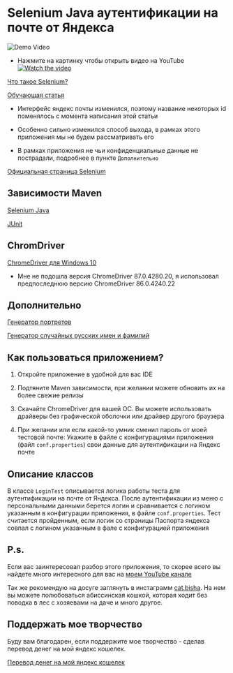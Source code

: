 # Selenium Java аутентификации на почте от Яндекса

![Demo Video](https://user-images.githubusercontent.com/25829287/98537964-1efb6800-229b-11eb-8812-931e8986a082.gif)

* Нажмите на картинку чтобы открыть видео на YouTube
[![Watch the video](https://i.imgur.com/tQdcaFa.jpg)](https://youtu.be/vjKdyjCW3gU)

[Что такое Selenium?](https://habr.com/ru/post/152653/)

[Обучающая статья](https://habr.com/ru/post/502292/)
* Интерфейс яндекс почты изменился,
 поэтому название некоторых id поменялось с момента написания этой статьи
 
* Особенно сильно изменился способ выхода, в рамках этого приложения мы не будем рассматривать его 

* В рамках приложения не чьи конфиденциальные данные не пострадали, подробнее в пункте `Дополнительно`

[Официальная страница Selenium](https://www.selenium.dev/)

## Зависимости Maven

[Selenium Java](https://mvnrepository.com/artifact/org.seleniumhq.selenium/selenium-java)

[JUnit](https://mvnrepository.com/artifact/junit/junit)

## ChromDriver

[ChromeDriver для Windows 10](https://sites.google.com/a/chromium.org/chromedriver/downloads)
* Мне не подошла версия ChromeDriver 87.0.4280.20, я использовал предпоследнюю версию ChromeDriver 86.0.4240.22 

## Дополнительно

[Генератор портретов](https://tools.seo-zona.ru/face.html)

[Генератор случайных русских имен и фамилий](https://planetcalc.ru/8678/)

## Как пользоваться приложением?

1. Откройте приложение в удобной для вас IDE

2. Подтяните Maven зависимости, при желании можете обновить их на более свежие релизы

3. Скачайте ChromeDriver для вашей OC. Вы можете использовать драйверы без графической оболочки или драйвер другого браузера

4. При желании или если какой-то умник сменил пароль от моей тестовой почте: 
Укажите в файле с конфигурациями приложения (файл `conf.properties`) свои данные для аутентификации на Яндекс почте

## Описание классов

В классе `LoginTest` описывается логика работы теста для аутентификации на почте от Яндекса. После аутентификации 
из меню с персональными данными берется логин и сравнивается с логином указанным в конфигурации приложения, в файле
`conf.properties`. Тест считается пройденным, если логин со страницы Паспорта яндекса совпал с логином указанным в фале 
с конфигурацией приложения

## P.s.

Если вас заинтересовал разбор этого приложения, то скорее всего вы найдете много интересного для вас на 
[моем YouTube канале](https://www.youtube.com/channel/UCt6mrHnkjJCVTVfI-Vu_AbA)

Так же рекомендую на досуге заглянуть в инстаграмм [cat.bisha](https://www.instagram.com/cat.bisha/). На нем вы можете 
полюбоваться абиссинская кошкой, которая ходит без поводка в лес с хозяевами на даче и много другое.

## Поддержать мое творчество

Буду вам благодарен, если поддержите мое творчество - сделав перевод денег на мой яндекс кошелек.

[Перевод денег на мой яндекс кошелек](https://yoomoney.ru/to/4100115365185347)